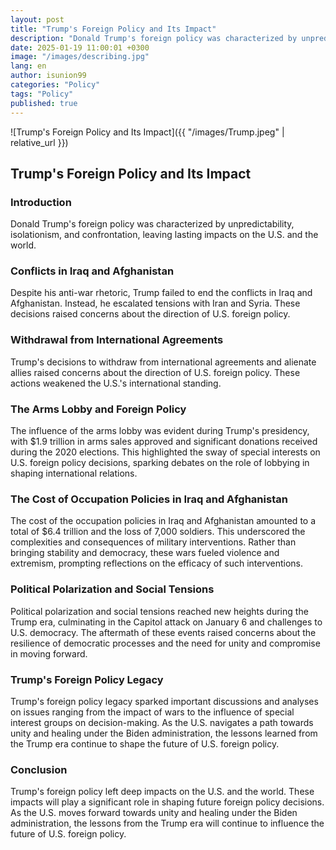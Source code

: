 ```yaml
---
layout: post
title: "Trump's Foreign Policy and Its Impact"
description: "Donald Trump's foreign policy was characterized by unpredictability, isolationism, and confrontation, leaving lasting impacts on the U.S. and the world."
date: 2025-01-19 11:00:01 +0300
image: "/images/describing.jpg"
lang: en
author: isunion99
categories: "Policy"
tags: "Policy"
published: true
---
```


![Trump's Foreign Policy and Its Impact]({{ "/images/Trump.jpeg" | relative_url }})

## **Trump's Foreign Policy and Its Impact**

### **Introduction**

Donald Trump's foreign policy was characterized by unpredictability, isolationism, and confrontation, leaving lasting impacts on the U.S. and the world.

### **Conflicts in Iraq and Afghanistan**
Despite his anti-war rhetoric, Trump failed to end the conflicts in Iraq and Afghanistan. Instead, he escalated tensions with Iran and Syria. These decisions raised concerns about the direction of U.S. foreign policy.

### **Withdrawal from International Agreements**
Trump's decisions to withdraw from international agreements and alienate allies raised concerns about the direction of U.S. foreign policy. These actions weakened the U.S.'s international standing.

### **The Arms Lobby and Foreign Policy**
The influence of the arms lobby was evident during Trump's presidency, with $1.9 trillion in arms sales approved and significant donations received during the 2020 elections. This highlighted the sway of special interests on U.S. foreign policy decisions, sparking debates on the role of lobbying in shaping international relations.

### **The Cost of Occupation Policies in Iraq and Afghanistan**
The cost of the occupation policies in Iraq and Afghanistan amounted to a total of $6.4 trillion and the loss of 7,000 soldiers. This underscored the complexities and consequences of military interventions. Rather than bringing stability and democracy, these wars fueled violence and extremism, prompting reflections on the efficacy of such interventions.

### **Political Polarization and Social Tensions**
Political polarization and social tensions reached new heights during the Trump era, culminating in the Capitol attack on January 6 and challenges to U.S. democracy. The aftermath of these events raised concerns about the resilience of democratic processes and the need for unity and compromise in moving forward.

### **Trump's Foreign Policy Legacy**
Trump's foreign policy legacy sparked important discussions and analyses on issues ranging from the impact of wars to the influence of special interest groups on decision-making. As the U.S. navigates a path towards unity and healing under the Biden administration, the lessons learned from the Trump era continue to shape the future of U.S. foreign policy.

### **Conclusion**
Trump's foreign policy left deep impacts on the U.S. and the world. These impacts will play a significant role in shaping future foreign policy decisions. As the U.S. moves forward towards unity and healing under the Biden administration, the lessons from the Trump era will continue to influence the future of U.S. foreign policy.

 
 
